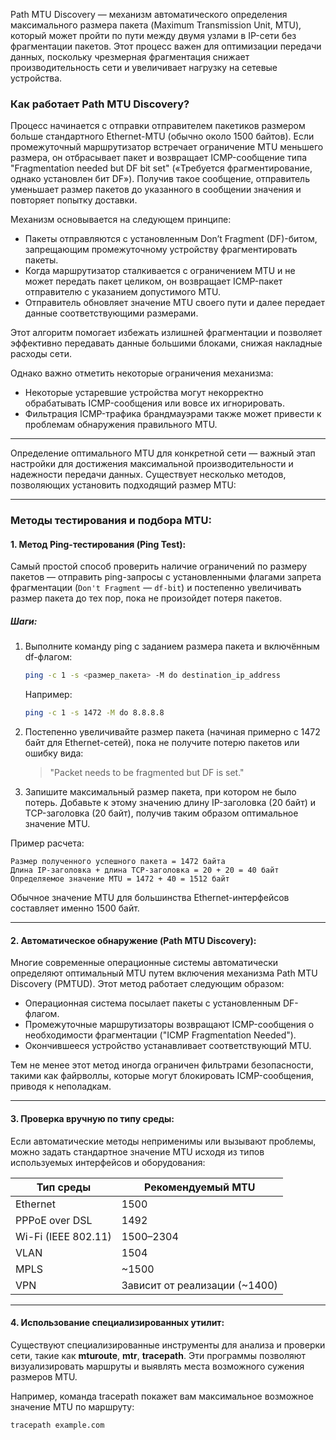 Path MTU Discovery — механизм автоматического определения максимального размера пакета (Maximum Transmission Unit, MTU), который может пройти по пути между двумя узлами в IP-сети без фрагментации пакетов. Этот процесс важен для оптимизации передачи данных, поскольку чрезмерная фрагментация снижает производительность сети и увеличивает нагрузку на сетевые устройства.

### Как работает Path MTU Discovery?

Процесс начинается с отправки отправителем пакетиков размером больше стандартного Ethernet-MTU (обычно около 1500 байтов). Если промежуточный маршрутизатор встречает ограничение MTU меньшего размера, он отбрасывает пакет и возвращает ICMP-сообщение типа "Fragmentation needed but DF bit set" («Требуется фрагментирование, однако установлен бит DF»). Получив такое сообщение, отправитель уменьшает размер пакетов до указанного в сообщении значения и повторяет попытку доставки.

Механизм основывается на следующем принципе:

- Пакеты отправляются с установленным Don’t Fragment (DF)-битом, запрещающим промежуточному устройству фрагментировать пакеты.
- Когда маршрутизатор сталкивается с ограничением MTU и не может передать пакет целиком, он возвращает ICMP-пакет отправителю с указанием допустимого MTU.
- Отправитель обновляет значение MTU своего пути и далее передает данные соответствующими размерами.

Этот алгоритм помогает избежать излишней фрагментации и позволяет эффективно передавать данные большими блоками, снижая накладные расходы сети.

Однако важно отметить некоторые ограничения механизма:

- Некоторые устаревшие устройства могут некорректно обрабатывать ICMP-сообщения или вовсе их игнорировать.
- Фильтрация ICMP-трафика брандмауэрами также может привести к проблемам обнаружения правильного MTU.

---

Определение оптимального MTU для конкретной сети — важный этап настройки для достижения максимальной производительности и надежности передачи данных. Существует несколько методов, позволяющих установить подходящий размер MTU:

---

### Методы тестирования и подбора MTU:

#### 1. Метод Ping-тестирования (Ping Test):
Самый простой способ проверить наличие ограничений по размеру пакетов — отправить ping-запросы с установленными флагами запрета фрагментации (`Don't Fragment` — `df-bit`) и постепенно увеличивать размер пакета до тех пор, пока не произойдет потеря пакетов. 

##### Шаги:
1. Выполните команду ping с заданием размера пакета и включённым df-флагом:
   ```bash
   ping -c 1 -s <размер_пакета> -M do destination_ip_address
   ```
   
   Например:
   ```bash
   ping -c 1 -s 1472 -M do 8.8.8.8
   ```

2. Постепенно увеличивайте размер пакета (начиная примерно с 1472 байт для Ethernet-сетей), пока не получите потерю пакетов или ошибку вида:
   > "Packet needs to be fragmented but DF is set."

3. Запишите максимальный размер пакета, при котором не было потерь. Добавьте к этому значению длину IP-заголовка (20 байт) и TCP-заголовка (20 байт), получив таким образом оптимальное значение MTU.

Пример расчета:
```
Размер полученного успешного пакета = 1472 байта
Длина IP-заголовка + длина TCP-заголовка = 20 + 20 = 40 байт
Определяемое значение MTU = 1472 + 40 = 1512 байт
```

Обычное значение MTU для большинства Ethernet-интерфейсов составляет именно 1500 байт.

---

#### 2. Автоматическое обнаружение (Path MTU Discovery):
Многие современные операционные системы автоматически определяют оптимальный MTU путем включения механизма Path MTU Discovery (PMTUD). Этот метод работает следующим образом:

- Операционная система посылает пакеты с установленным DF-флагом.
- Промежуточные маршрутизаторы возвращают ICMP-сообщения о необходимости фрагментации ("ICMP Fragmentation Needed").
- Окончившееся устройство устанавливает соответствующий MTU.

Тем не менее этот метод иногда ограничен фильтрами безопасности, такими как файрволлы, которые могут блокировать ICMP-сообщения, приводя к неполадкам.

---

#### 3. Проверка вручную по типу среды:
Если автоматические методы неприменимы или вызывают проблемы, можно задать стандартное значение MTU исходя из типов используемых интерфейсов и оборудования:

| Тип среды          | Рекомендуемый MTU |
|--------------------|-------------------|
| Ethernet           | 1500              |
| PPPoE over DSL     | 1492              |
| Wi-Fi (IEEE 802.11)| 1500–2304         |
| VLAN               | 1504              |
| MPLS               | ~1500             |
| VPN                | Зависит от реализации (~1400) |

---

#### 4. Использование специализированных утилит:
Существуют специализированные инструменты для анализа и проверки сети, такие как **mturoute**, **mtr**, **tracepath**. Эти программы позволяют визуализировать маршруты и выявлять места возможного сужения размеров MTU.

Например, команда tracepath покажет вам максимальное возможное значение MTU по маршруту:
```bash
tracepath example.com
```




